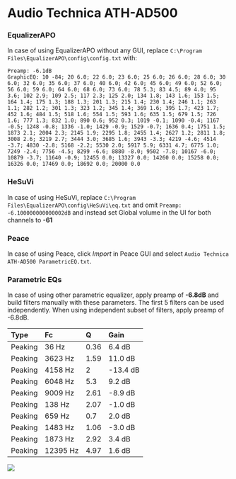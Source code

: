 # Audio Technica ATH-AD500

### EqualizerAPO
In case of using EqualizerAPO without any GUI, replace `C:\Program Files\EqualizerAPO\config\config.txt`
with:
```
Preamp: -6.1dB
GraphicEQ: 10 -84; 20 6.0; 22 6.0; 23 6.0; 25 6.0; 26 6.0; 28 6.0; 30 6.0; 32 6.0; 35 6.0; 37 6.0; 40 6.0; 42 6.0; 45 6.0; 49 6.0; 52 6.0; 56 6.0; 59 6.0; 64 6.0; 68 6.0; 73 6.0; 78 5.3; 83 4.5; 89 4.0; 95 3.6; 102 2.9; 109 2.5; 117 2.3; 125 2.0; 134 1.8; 143 1.6; 153 1.5; 164 1.4; 175 1.3; 188 1.3; 201 1.3; 215 1.4; 230 1.4; 246 1.1; 263 1.1; 282 1.2; 301 1.3; 323 1.2; 345 1.4; 369 1.6; 395 1.7; 423 1.7; 452 1.6; 484 1.5; 518 1.6; 554 1.5; 593 1.6; 635 1.5; 679 1.5; 726 1.6; 777 1.3; 832 1.0; 890 0.6; 952 0.3; 1019 -0.1; 1090 -0.4; 1167 -0.5; 1248 -0.8; 1336 -1.0; 1429 -0.9; 1529 -0.7; 1636 0.4; 1751 1.5; 1873 2.1; 2004 2.3; 2145 1.9; 2295 1.8; 2455 1.4; 2627 1.2; 2811 1.8; 3008 2.6; 3219 2.7; 3444 3.0; 3685 1.6; 3943 -3.3; 4219 -4.6; 4514 -3.7; 4830 -2.8; 5168 -2.2; 5530 2.0; 5917 5.9; 6331 4.7; 6775 1.0; 7249 -2.4; 7756 -4.5; 8299 -6.6; 8880 -8.0; 9502 -7.8; 10167 -6.0; 10879 -3.7; 11640 -0.9; 12455 0.0; 13327 0.0; 14260 0.0; 15258 0.0; 16326 0.0; 17469 0.0; 18692 0.0; 20000 0.0
```

### HeSuVi
In case of using HeSuVi, replace `C:\Program Files\EqualizerAPO\config\HeSuVi\eq.txt` and omit `Preamp:
-6.100000000000002dB` and instead set Global volume in the UI for both channels to **-61**

### Peace
In case of using Peace, click *Import* in Peace GUI and select `Audio Technica ATH-AD500 ParametricEQ.txt`.

### Parametric EQs
In case of using other parametric equalizer, apply preamp of **-6.8dB** and build filters manually
with these parameters. The first 5 filters can be used independently.
When using independent subset of filters, apply preamp of -6.8dB.

| Type    | Fc       |    Q | Gain     |
|:--------|:---------|:-----|:---------|
| Peaking | 36 Hz    | 0.36 | 6.4 dB   |
| Peaking | 3623 Hz  | 1.59 | 11.0 dB  |
| Peaking | 4158 Hz  | 2    | -13.4 dB |
| Peaking | 6048 Hz  | 5.3  | 9.2 dB   |
| Peaking | 9009 Hz  | 2.61 | -8.9 dB  |
| Peaking | 138 Hz   | 2.07 | -1.0 dB  |
| Peaking | 659 Hz   | 0.7  | 2.0 dB   |
| Peaking | 1483 Hz  | 1.06 | -3.0 dB  |
| Peaking | 1873 Hz  | 2.92 | 3.4 dB   |
| Peaking | 12395 Hz | 4.97 | 1.6 dB   |

![](https://raw.githubusercontent.com/jaakkopasanen/AutoEq/master/results/headphonecom/sbaf-serious/Audio%20Technica%20ATH-AD500/Audio%20Technica%20ATH-AD500.png)
